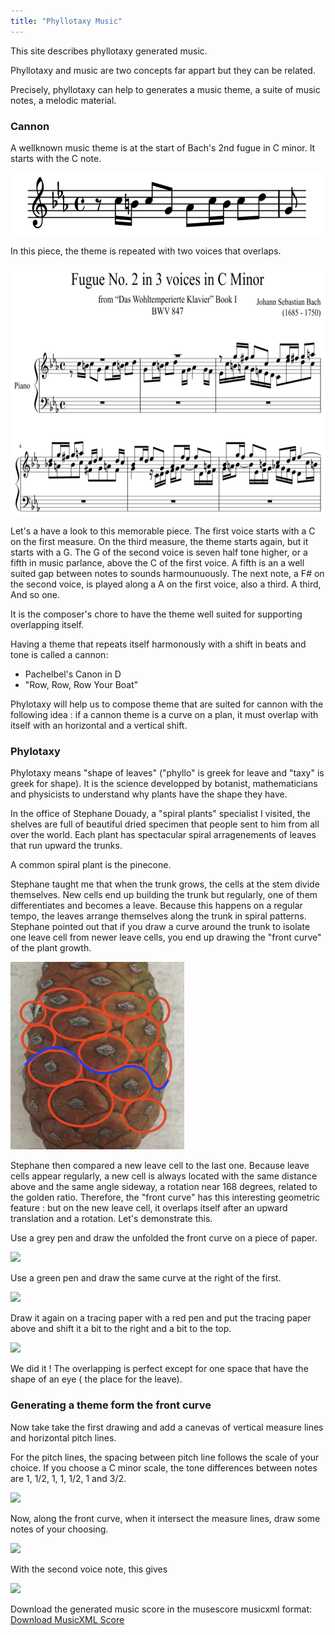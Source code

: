 ```yaml
---
title: "Phyllotaxy Music"
---
```

This site describes phyllotaxy generated music.

Phyllotaxy and music are two concepts far appart but they can be related.

Precisely, phyllotaxy can help to generates a music
theme, a suite of music notes, a melodic material.

### Cannon

A wellknown music theme is at the start of Bach's 2nd 
fugue in C minor. It starts with the C note.

<img src="./images/bach2ndFugue.png" style="height: 100px; width: auto;">

In this piece, the theme is repeated with two voices that overlaps.

<img src="./images/bach2ndFugue_large.png" style="height: 400px; width: auto;">

Let's a have a look to this memorable piece. The first voice 
starts with a C on the first measure. On the third measure, the theme starts again, but it starts with a G. 
The G of the second voice is seven half tone higher, or a fifth in music parlance, above the
 C of the first voice. A fifth is an a well suited gap between notes to sounds harmounuously. 
The next note, a F# on the second voice, is played along a A on the first voice, also a
third. A third,  And so one.

It is the composer's chore
to have the theme well suited for supporting overlapping itself.

Having a theme that repeats itself harmonously with a shift in beats and tone is called a cannon:

- Pachelbel's Canon in D
- "Row, Row, Row Your Boat"

Phylotaxy will help us to compose theme that are suited for cannon with the following idea : 
if a cannon theme is a curve on a plan, it must overlap with itself with an horizontal and a vertical shift. 

### Phylotaxy

Phylotaxy means "shape of leaves" 
("phyllo" is greek for leave and "taxy" is greek for shape). 
It is the 
science developped by botanist, 
mathematicians and physicists 
to understand why plants
have the shape they have.

In the office of Stephane Douady,
a "spiral plants" specialist I 
visited, the shelves are full of 
beautiful 
dried specimen that people 
sent to him
from all over the world. 
Each plant has spectacular
spiral arragenements of leaves
that run upward the trunks.

A common spiral plant is the pinecone.

Stephane taught me that when 
the trunk grows, 
the cells
at the stem divide themselves. New cells
 end up building
the trunk but regularly, 
one of them differentiates and
becomes a leave. 
Because this happens on a regular tempo, 
the leaves arrange themselves along 
the trunk
in spiral patterns. 
Stephane pointed out that if you draw
a curve around the trunk to isolate 
one leave cell from
newer leave cells, you end up drawing 
the "front curve"
of the plant growth.

<img src="./images/growthCurveOnPineCone.png" style="height: 300px; width: auto;">

Stephane then compared a new leave cell 
to the last one.
Because leave cells appear regularly, 
a new cell is 
always located with the same distance
 above and the
same angle sideway, 
a rotation near 168 degrees, 
related to the golden ratio. 
Therefore, the "front curve" has 
this interesting geometric feature : 
but on the new leave cell,
it overlaps itself
after an upward translation 
and a rotation. Let's demonstrate this.

Use a grey pen and draw the unfolded the front curve on a piece 
of paper.

<img src="./images/fistVoiceSVGimage.svg" style="height: 100px; width: auto;">

Use a green pen and draw the same curve at the right of the first.

<img src="./images/SVGfirstVoiceAndFirstVoiceShiftedRight.svg" style="height: 100px; width: auto;">

Draw it again
on a tracing paper with a red pen and put the tracing 
paper above and
shift it a bit to the right and 
a bit to the top.

<img src="./images/SVGfirstVoiceAndFirstVoiceShiftedRightAndSecondVoice.svg" style="height: 125px; width: auto;">

We did it ! The overlapping 
is perfect 
except for one space that have
the shape of an eye (
the place for the leave).

### Generating a theme form the front curve 

Now take take the first drawing and add a canevas
of vertical measure lines and horizontal pitch lines.

For the pitch lines, the spacing between pitch line
follows the scale of your choice. If you
choose a C minor scale, the tone differences between
notes are 1, 1/2, 1, 1, 1/2, 1 and 3/2.

<img src="./images/SVGfirstVoiceAndFirstVoiceShiftedRightWithGrid.svg" style="height: 300px; width: auto;">

Now, along the front curve, when it intersect the 
measure lines, 
draw some notes of your choosing.


<img src="./images/SVGfirstVoiceAndFirstVoiceShiftedRightWithGridWithNotes.svg" style="height: 300px; width: auto;">

With the second voice note, this gives

<img src="./images/SVGfirstVoiceAndFirstVoiceShiftedRightWithSecondVoiceWithGridWithNotes.svg" style="height: 300px; width: auto;">

<p>Download the generated music score in the musescore musicxml format:
    <a href="./scores/score.musicxml" download="score.musicxml">Download MusicXML Score</a>
 </p>